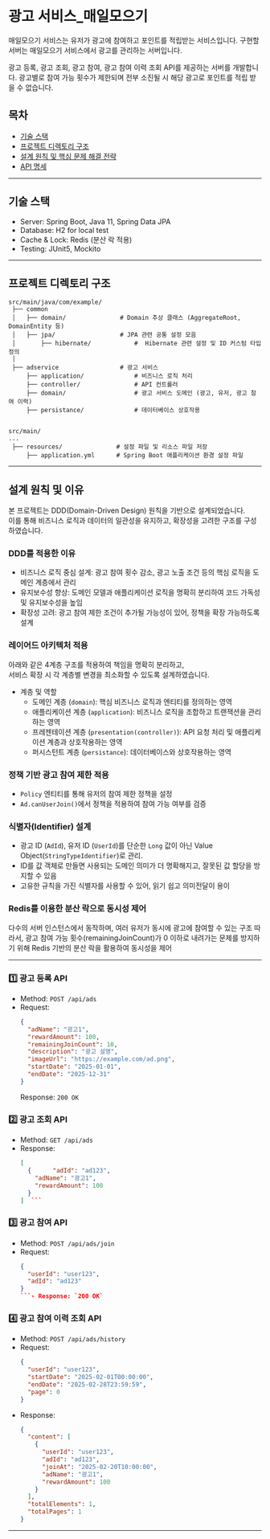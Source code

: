 # 광고 서비스_매일모으기
매일모으기 서비스는 유저가 광고에 참여하고 포인트를 적립받는 서비스입니다.
구현할 서버는 매일모으기 서비스에서 광고를 관리하는 서버입니다.

광고 등록, 광고 조회, 광고 참여, 광고 참여 이력 조회 API를 제공하는 서버를 개발합니다.
광고별로 참여 가능 횟수가 제한되며 전부 소진될 시 해당 광고로 포인트를 적립 받을 수 없습니다.

## 목차
- [기술 스택](#기술-스택)
- [프로젝트 디렉토리 구조](#프로젝트-디렉토리-구조)
- [설계 원칙 및 핵심 문제 해결 전략](#설계-원칙-및-핵심-문제-해결-전략)
- [API 명세](#api-명세)

---

## 기술 스택
- Server: Spring Boot, Java 11, Spring Data JPA
- Database: H2 for local test
- Cache & Lock: Redis (분산 락 적용)
- Testing: JUnit5, Mockito

---

## 프로젝트 디렉토리 구조
``` text
src/main/java/com/example/
 ├── common
 │   ├── domain/               # Domain 추상 클래스 (AggregateRoot, DomainEntity 등)
 │   ├── jpa/                  # JPA 관련 공통 설정 모음
 │       ├── hibernate/            #  Hibernate 관련 설정 및 ID 커스텀 타입 정의
 │  
 ├── adservice                 # 광고 서비스
     ├── application/              # 비즈니스 로직 처리
     ├── controller/               # API 컨트롤러
     ├── domain/                   # 광고 서비스 도메인 (광고, 유저, 광고 참여 이력)
     ├── persistance/              # 데이터베이스 상호작용
 
 
src/main/
...
 ├── resources/               # 설정 파일 및 리소스 파일 저장
     ├── application.yml      # Spring Boot 애플리케이션 환경 설정 파일

```
---

## 설계 원칙 및 이유
본 프로젝트는 DDD(Domain-Driven Design) 원칙을 기반으로 설계되었습니다.  
이를 통해 비즈니스 로직과 데이터의 일관성을 유지하고, 확장성을 고려한 구조를 구성하였습니다.

### DDD를 적용한 이유
- 비즈니스 로직 중심 설계: 광고 참여 횟수 감소, 광고 노출 조건 등의 핵심 로직을 도메인 계층에서 관리
- 유지보수성 향상: 도메인 모델과 애플리케이션 로직을 명확히 분리하여 코드 가독성 및 유지보수성을 높임
- 확장성 고려: 광고 참여 제한 조건이 추가될 가능성이 있어, 정책을 확장 가능하도록 설계

### 레이어드 아키텍처 적용
아래와 같은 4계층 구조를 적용하여 책임을 명확히 분리하고,  
서비스 확장 시 각 계층별 변경을 최소화할 수 있도록 설계하였습니다.

- 계층 및 역할
  - 도메인 계층 (`domain`): 핵심 비즈니스 로직과 엔티티를 정의하는 영역
  - 애플리케이션 계층 (`application`): 비즈니스 로직을 조합하고 트랜잭션을 관리하는 영역
  - 프레젠테이션 계층 (`presentation(controller)`): API 요청 처리 및 애플리케이션 계층과 상호작용하는 영역
  - 퍼시스턴트 계층 (`persistance`): 데이터베이스와 상호작용하는 영역

###  정책 기반 광고 참여 제한 적용
- `Policy` 엔티티를 통해 유저의 참여 제한 정책을 설정
- `Ad.canUserJoin()`에서 정책을 적용하여 참여 가능 여부를 검증

### 식별자(Identifier) 설계
- 광고 ID (`AdId`), 유저 ID (`UserId`)를 단순한 `Long` 값이 아닌 Value Object(`StringTypeIdentifier`)로 관리.
- ID를 값 객체로 만들면 사용되는 도메인 의미가 더 명확해지고, 잘못된 값 할당을 방지할 수 있음
- 고유한 규칙을 가진 식별자를 사용할 수 있어, 읽기 쉽고 의미전달이 용이

### Redis를 이용한 분산 락으로 동시성 제어
다수의 서버 인스턴스에서 동작하며, 여러 유저가 동시에 광고에 참여할 수 있는 구조
따라서, 광고 참여 가능 횟수(remainingJoinCount)가 0 이하로 내려가는 문제를 방지하기 위해 Redis 기반의 분산 락을 활용하여 동시성을 제어

---

### 1️⃣ 광고 등록 API
- Method: `POST /api/ads`
- Request:
  ```json  
  {  
    "adName": "광고1",  
    "rewardAmount": 100,  
    "remainingJoinCount": 10,  
    "description": "광고 설명",  
    "imageUrl": "https://example.com/ad.png",  
    "startDate": "2025-01-01",  
    "endDate": "2025-12-31"  
  }  
  ``` 
  Response: `200 OK`  

### 2️⃣ 광고 조회 API
- Method: `GET /api/ads`
- Response:
  ```json  
  [  
    {      "adId": "ad123",  
      "adName": "광고1",  
      "rewardAmount": 100  
    }  
  ]  ```  
  

### 3️⃣ 광고 참여 API
- Method: `POST /api/ads/join`
- Request:
  ```json  
  {  
    "userId": "user123",  
    "adId": "ad123"  
  }  
  ```- Response: `200 OK`  

### 4️⃣ 광고 참여 이력 조회 API
- Method: `POST /api/ads/history`
- Request:
  ```json
  {
    "userId": "user123",
    "startDate": "2025-02-01T00:00:00",
    "endDate": "2025-02-28T23:59:59",
    "page": 0
  }
  ```
- Response:
  ```json
  {
    "content": [
      {
        "userId": "user123",
        "adId": "ad123",
        "joinAt": "2025-02-20T10:00:00",
        "adName": "광고1",
        "rewardAmount": 100
      }
    ],
    "totalElements": 1,
    "totalPages": 1
  }
  ```
---